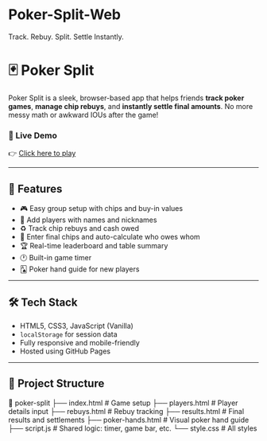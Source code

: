 # Poker-Split-Web
Track. Rebuy. Split. Settle Instantly.

# 🃏 Poker Split
Poker Split is a sleek, browser-based app that helps friends **track poker games**, **manage chip rebuys**, and **instantly settle final amounts**. No more messy math or awkward IOUs after the game!

### 🔗 Live Demo
👉 [Click here to play](https://kganji123.github.io/poker-split/)  

---

## 🎯 Features

- 🎮 Easy group setup with chips and buy-in values
- 👥 Add players with names and nicknames
- ♻️ Track chip rebuys and cash owed
- 🧮 Enter final chips and auto-calculate who owes whom
- 🏆 Real-time leaderboard and table summary
- 🕐 Built-in game timer
- 🂡 Poker hand guide for new players

---

## 🛠 Tech Stack

- HTML5, CSS3, JavaScript (Vanilla)
- `localStorage` for session data
- Fully responsive and mobile-friendly
- Hosted using GitHub Pages

---

## 📂 Project Structure

📁 poker-split
├── index.html # Game setup
├── players.html # Player details input
├── rebuys.html # Rebuy tracking
├── results.html # Final results and settlements
├── poker-hands.html # Visual poker hand guide
├── script.js # Shared logic: timer, game bar, etc.
└── style.css # All styles

